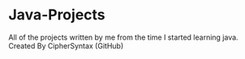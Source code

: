 # Java-Projects
All of the projects written by me from the time I started learning java. <br>
Created By CipherSyntax (GitHub)
